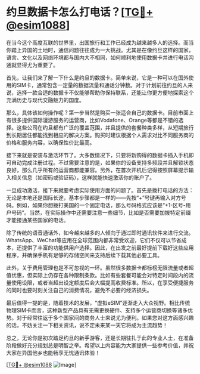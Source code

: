 # 约旦数据卡怎么打电话？[[TG💪+ @esim1088](https://t.me/s/esim1088)]

在当今这个高度互联的世界里，出国旅行和工作已经成为越来越多人的选择。而当你踏上异国的土地时，通信问题往往成为一大挑战。尤其是在像约旦这样的国家，语言、文化以及网络环境都与国内大不相同，如何顺利地使用数据卡并进行电话沟通就显得尤为重要了。

首先，让我们来了解一下什么是约旦的数据卡。简单来说，它是一种可以在国外使用的SIM卡，通常包含一定量的数据流量和通话分钟数。对于计划前往约旦的人来说，选择一款合适的数据卡不仅能够帮助你保持联系，还能让你更方便地探索这个充满历史与现代交融魅力的国度。

那么，具体该如何操作呢？第一步当然是购买一张适合自己的数据卡。目前市面上有很多提供国际漫游服务的运营商，比如Vodafone、Orange等都是不错的选择。这些公司在约旦都有广泛的覆盖范围，并且提供的套餐种类多样，从短期旅行到长期居住都能找到相应的解决方案。购买时建议根据个人需求对比不同服务商的价格和服务内容，以确保性价比最高。

接下来就是安装与激活环节了。大多数情况下，只要将新购得的数据卡插入手机即可自动完成注册过程。不过需要注意的是，如果你的设备支持多频段并且解锁状态良好，那么几乎所有的运营商都能兼容。另外，在首次开机后记得按照屏幕提示输入相关信息（如密码或验证码），这样就能快速激活你的账户了。

一旦成功激活，接下来就要考虑实际使用方面的问题了。首先是拨打电话的方法：无论是本地还是国际长途，基本步骤都是一样的——先按“+”号键再输入对方号码。例如，如果你想拨打美国的一个固定电话，那么号码格式应该是“+1-区号-用户号码”。当然，在实际操作中还需要注意一些细节，比如是否需要加拨特定前缀才能接通某些国家的电话。

除了传统的语音通话外，如今越来越多的人倾向于通过即时通讯软件来进行交流。WhatsApp、WeChat等应用在全球范围内都非常受欢迎，它们不仅可以节省成本，还提供了丰富的功能供用户选择。因此，在出发之前最好提前下载好这些应用程序，并确保手机有足够的存储空间来支持后续下载其他必要工具。

此外，关于费用管理也是不可忽视的一环。虽然很多数据卡都标榜无限流量或者超值优惠，但实际上仍存在各种限制条款。比如有些套餐可能会对特定时间段内的流量使用设限，或者当超出设定额度后会大幅提高收费标准。所以，在享受便捷服务的同时也要时刻关注自己的消费情况，避免不必要的经济损失。

最后值得一提的是，随着技术的发展，“虚拟eSIM”逐渐走入大众视野。相比传统物理SIM卡而言，这种新型产品具有无需更换硬件、支持多个运营商切换等诸多优势。对于经常往返于多个国家间的商务人士来说尤为便利。如果您对这方面感兴趣的话，不妨关注一下相关资讯，说不定未来某一天它将成为主流趋势！

总之，无论你是初次踏足约旦的新手游客，还是长期驻扎于此的专业人士，在准备阶段做好充分规划总是明智之举。希望以上内容能为大家提供一些参考价值，并祝大家在异国他乡也能畅享无忧通讯体验！

[[TG💪+ @esim1088](https://t.me/s/esim1088) ![Image](https://i.postimg.cc/4NQfJmqS/Snipaste-2025-05-13-00-14-12.png)]